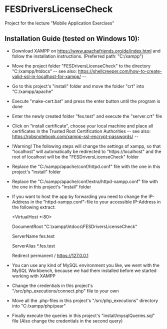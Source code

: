 # FESDriversLicenseCheck
Project for the lecture "Mobile Application Exercises"

## Installation Guide (tested on Windows 10):
- Download XAMPP on https://www.apachefriends.org/de/index.html and follow
the installation instructions. (Preferred path: "C:/xampp")
- Move the project folder "FESDriversLicenseCheck" to the directory "C:/xampp/htdocs"
 -- see also: https://shellcreeper.com/how-to-create-valid-ssl-in-localhost-for-xampp/ --
- Go to this project's "install" folder and move the folder "crt" into "C:/xampp/apache"
- Execute "make-cert.bat" and press the enter button until the program is done
- Enter the newly created folder "fes.test" and execute the "server.crt" file
- Click on "install certificate", choose your local machine and place all certificates
in the Trusted Root Certification Authorities
-- see also: https://robsnotebook.com/xampp-ssl-encrypt-passwords/ --
- !Warning! The following steps will change the settings of xampp, so that "localhost" will
automatically be redirected to "https://localhost" and the root of localhost will be the
"FESDriversLicenseCheck" folder
- Replace the "C:/xampp/apache/conf/httpd.conf" file with the one in this project's "install" folder
- Replace the "C:/xampp/apache/conf/extra/httpd-xampp.conf" file with the one in this project's "install" folder
- If you want to host the app by forwarding you need to change the IP-Address in the "httpd-xampp.conf"-file
to your accessible IP-Address in the following extract:

  <VirtualHost *:80>

   DocumentRoot "C:\xampp\htdocs\FESDriversLicenseCheck"

   ServerName fes.test

   ServerAlias *.fes.test

   Redirect permanent / https://127.0.0.1

  </VirtualHost>

- You can use any kind of MySQL environment you like, we went with the MySQL Workbench, because
we had them installed before we started working with XAMPP
- Change the credentials in this project's "/src/php_executions/connect.php" file to your own
- Move all the .php-files in this project's "/src/php_executions" directory into "C:/xampp/php/pear"
- Finally execute the queries in this project's "install/mysqlQueries.sql" file
 (Also change the credentials in the second query)
